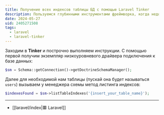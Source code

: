 ```yaml
---
title: Получение всех индексов таблицы БД с помощью Laravel Tinker
description: Пользуемся глубинными инструментами фреймворка, когда недоступна команда db:table
date: 2024-05-27
uid: 2405271508
tags:
  - laravel
  - laravel-tinker
---
```


Заходим в **Tinker** и построчно выполняем инструкции. С помощью первой получим экземпляр низкоуровневого драйвера подключения к базе данных:

```php
$sm = Schema::getConnection()->getDoctrineSchemaManager();
```

Далее для необходимой нам таблицы (пускай она будет называться `users`) вызываем у менеджера схемы метод листинга индексов:

```php
$indexesFound = $sm->listTableIndexes('{insert_your_table_name}');
```

---

- [[laravel/index|🟥 Laravel]]
